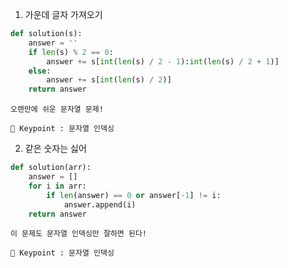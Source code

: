 1. 가운데 글자 가져오기
``` python
def solution(s):
    answer = ''
    if len(s) % 2 == 0:
        answer += s[int(len(s) / 2 - 1):int(len(s) / 2 + 1)]
    else:
        answer += s[int(len(s) / 2)]
    return answer
```

    오랜만에 쉬운 문자열 문제!

    🔑 Keypoint : 문자열 인덱싱

2. 같은 숫자는 싫어
``` python
def solution(arr):
    answer = []
    for i in arr:
        if len(answer) == 0 or answer[-1] != i:
            answer.append(i)
    return answer
```

    이 문제도 문자열 인덱싱만 잘하면 된다!

    🔑 Keypoint : 문자열 인덱싱